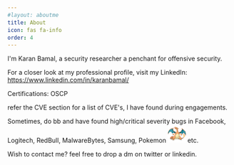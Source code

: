 ```yaml
---
#layout: aboutme
title: About
icon: fas fa-info
order: 4
---
```


I'm Karan Bamal, a security researcher a penchant for offensive security.

For a closer look at my professional profile, visit my LinkedIn: https://www.linkedin.com/in/karanbamal/

Certifications:
OSCP

refer the CVE section for a list of CVE's, I have found during engagements.

Sometimes, do bb and have found high/critical severity bugs in Facebook, Logitech, RedBull, MalwareBytes, Samsung, Pokemon <img src=https://raw.githubusercontent.com/abankalarm/abankalarm.github.io/56484680ac75bcc226df5f1ba38c4e95675fb663/charizard%20(1).png style=" width: 40px; height: 40px; overflow:hidden;"/>
 etc.

Wish to contact me?
feel free to drop a dm on twitter or linkedin.
